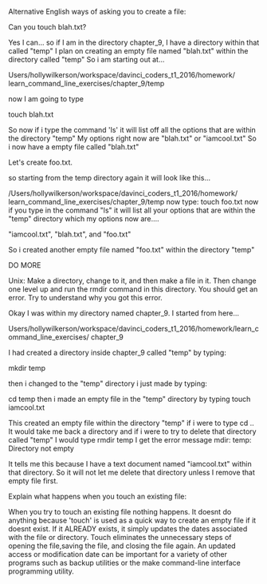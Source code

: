Alternative English ways of asking you to create a file:


Can you touch blah.txt?

Yes I can... so if I am in the directory chapter_9, I have a directory within that called 
"temp"  I plan on creating an empty file named "blah.txt" within the directory called "temp"
So i am starting out at...

Users/hollywilkerson/workspace/davinci_coders_t1_2016/homework/
learn_command_line_exercises/chapter_9/temp

now I am going to type

touch blah.txt

So now if i type the command 'ls'
it will list off all the options that are within the directory "temp"
My options right now are "blah.txt" or "iamcool.txt"
So i now have a empty file called "blah.txt"


Let's create foo.txt.

so starting from    the temp directory again it will look like this...

/Users/hollywilkerson/workspace/davinci_coders_t1_2016/homework/
learn_command_line_exercises/chapter_9/temp
now type:
touch foo.txt
 now if you type in the command "ls"  it will list all your options that are within the
 "temp" directory  which my options now are....
 
 "iamcool.txt", "blah.txt", and "foo.txt"
 
 So i created another empty file named "foo.txt" within the directory "temp"
 

DO MORE

Unix: Make a directory, change to it, and then make a file in it. 
Then change one level up and run the rmdir command in this directory. 
You should get an error. Try to understand why you got this error.

Okay I was within my directory named chapter_9.
 I started from here...
 
 Users/hollywilkerson/workspace/davinci_coders_t1_2016/homework/learn_command_line_exercises/
 chapter_9
 
 I had created a directory inside
 chapter_9 called "temp" by  typing:
 
 mkdir temp
 
 then i changed to the "temp" directory i just made by typing:
 
 cd temp 
 then i made an empty file in the "temp" directory by typing
 touch iamcool.txt
 
 This created an empty file within the directory "temp"
 if i were to type 
 cd ..
 It would take me back a directory and if i were to try to delete that directory called 
 "temp"  I would type
 rmdir temp
 I get the error message 
mdir: temp: Directory not empty

It tells me this because I have a text document named "iamcool.txt" within that directory.
So it will not let me delete that directory unless I remove that empty file first. 


Explain what happens when you touch an existing file:

When you try to touch an existing file nothing happens. It doesnt do anything because
'touch' is used as a quick way to create an empty file if it doesnt exist. If it ALREADY exists,
it simply updates the dates associated with the file or directory.
Touch eliminates the unnecessary steps of opening the file,saving the file, and
closing the file again. An updated access or modification date can be important for a
variety of other programs  such as backup utilities or the make command-line 
interface programming utility.


